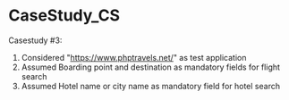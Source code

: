 # CaseStudy_CS
Casestudy #3:
1. Considered "https://www.phptravels.net/" as  test application
2. Assumed Boarding point and destination as mandatory fields for flight search
3. Assumed Hotel name or city name as mandatory field for hotel search
